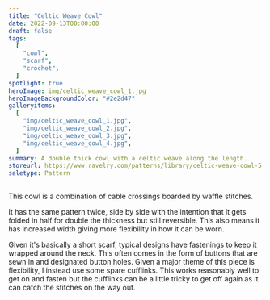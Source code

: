 ```yaml
---
title: "Celtic Weave Cowl"
date: 2022-09-13T00:00:00
draft: false
tags:
  [
    "cowl",
    "scarf",
    "crochet",
  ]
spotlight: true
heroImage: img/celtic_weave_cowl_1.jpg
heroImageBackgroundColor: "#2e2d47"
galleryitems:
  [
    "img/celtic_weave_cowl_1.jpg",
    "img/celtic_weave_cowl_2.jpg",
    "img/celtic_weave_cowl_3.jpg",
    "img/celtic_weave_cowl_4.jpg",
  ]
summary: A double thick cowl with a celtic weave along the length.
storeurl: https://www.ravelry.com/patterns/library/celtic-weave-cowl-5
saletype: Pattern
---
```


This cowl is a combination of cable crossings boarded by waffle stitches.

It has the same pattern twice, side by side with the intention that it gets folded in half for double the thickness but still reversible.
This also means it has increased width giving more flexibility in how it can be worn.

Given it's basically a short scarf, typical designs have fastenings to keep it wrapped around the neck.
This often comes in the form of buttons that are sewn in and designated button holes. Given a major theme of this piece is flexibility, I instead use some spare cufflinks.
This works reasonably well to get on and fasten but the cufflinks can be a little tricky to get off again as it can catch the stitches on the way out.
